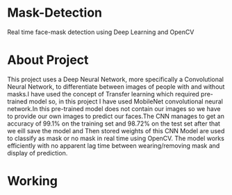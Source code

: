 # Mask-Detection
Real time face-mask detection using Deep Learning and OpenCV

# About Project
This project uses a Deep Neural Network, more specifically a Convolutional Neural Network, to differentiate between images of people with and without masks.I have used the concept of Transfer learning which required pre-trained model so, in this project I have used MobileNet convolutional neural network.In this pre-trained model does not contain our images so we have to provide our own images to predict our faces.The CNN manages to get an accuracy of 99.1% on the training set and 98.72% on the test set after that we eill save the model and Then stored weights of this CNN Model are used to classify as mask or no mask in real time using OpenCV. The model works efficiently with no apparent lag time between wearing/removing mask and display of prediction.

# Working


